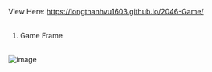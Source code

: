 View Here: https://longthanhvu1603.github.io/2046-Game/ <br> <br>

1. Game Frame <br> <br>

![image](https://user-images.githubusercontent.com/57677949/160437608-18679b1c-657c-470c-afd4-0af3751ed41e.png)
